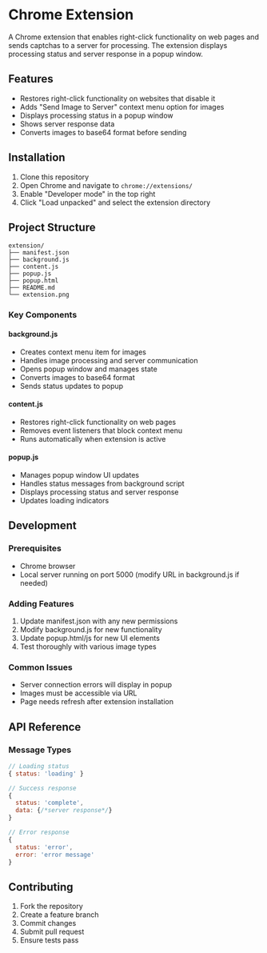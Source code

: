 # Chrome Extension

A Chrome extension that enables right-click functionality on web pages and sends captchas to a server for processing. The extension displays processing status and server response in a popup window.

## Features

- Restores right-click functionality on websites that disable it
- Adds "Send Image to Server" context menu option for images
- Displays processing status in a popup window
- Shows server response data
- Converts images to base64 format before sending

## Installation

1. Clone this repository
2. Open Chrome and navigate to `chrome://extensions/`
3. Enable "Developer mode" in the top right
4. Click "Load unpacked" and select the extension directory

## Project Structure

```
extension/
├── manifest.json
├── background.js
├── content.js
├── popup.js
├── popup.html
├── README.md
└── extension.png
```

### Key Components

#### background.js
- Creates context menu item for images
- Handles image processing and server communication
- Opens popup window and manages state
- Converts images to base64 format
- Sends status updates to popup

#### content.js
- Restores right-click functionality on web pages
- Removes event listeners that block context menu
- Runs automatically when extension is active

#### popup.js
- Manages popup window UI updates
- Handles status messages from background script
- Displays processing status and server response
- Updates loading indicators

## Development

### Prerequisites
- Chrome browser
- Local server running on port 5000 (modify URL in background.js if needed)

### Adding Features
1. Update manifest.json with any new permissions
2. Modify background.js for new functionality
3. Update popup.html/js for new UI elements
4. Test thoroughly with various image types

### Common Issues
- Server connection errors will display in popup
- Images must be accessible via URL
- Page needs refresh after extension installation

## API Reference

### Message Types
```javascript
// Loading status
{ status: 'loading' }

// Success response
{ 
  status: 'complete',
  data: {/*server response*/} 
}

// Error response
{ 
  status: 'error',
  error: 'error message'
}
```

## Contributing
1. Fork the repository
2. Create a feature branch
3. Commit changes
4. Submit pull request
5. Ensure tests pass
